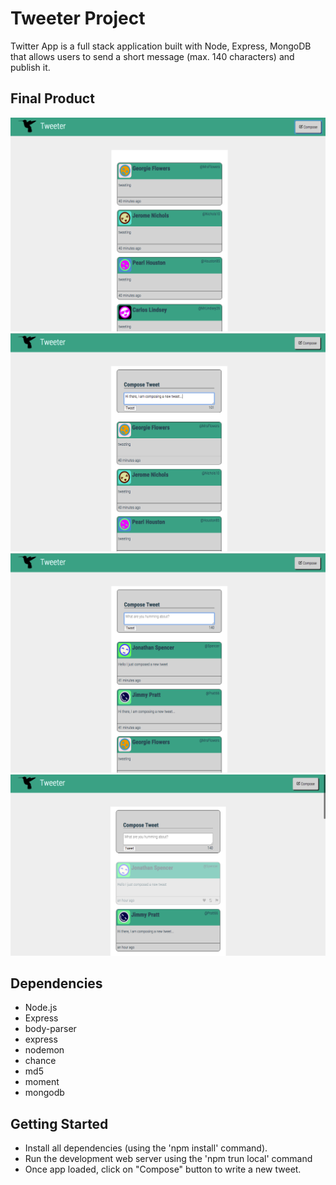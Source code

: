 
# Tweeter Project

Twitter App is a full stack application built with Node, Express, MongoDB that allows users to send a short message (max. 140 characters) and publish it.

## Final Product 
!["Screenshot of Home Page. Compose section hidden"](https://github.com/79manuel/tweetr/blob/master/docs/Home%20page%20no%20compose.png)
!["Screenshot of Home Page. Compose new tweet"](https://github.com/79manuel/tweetr/blob/master/docs/home%20page%20compose%20new%20tweet.png)
!["Screenshot of Home Page. New tweet posted"](https://github.com/79manuel/tweetr/blob/master/docs/Home%20page%20post%20new%20tweet.png)
!["Screenshot of Home Page. Hover"](https://github.com/79manuel/tweetr/blob/master/docs/Home%20page%20hover.png)

## Dependencies

- Node.js
- Express
- body-parser
- express
- nodemon
- chance
- md5
- moment
- mongodb

## Getting Started

- Install all dependencies (using the 'npm install' command).
- Run the development web server using the 'npm trun local' command
- Once app loaded, click on "Compose" button to write a new tweet. 
